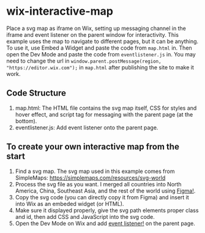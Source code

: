# wix-interactive-map

Place a svg map as iframe on Wix, setting up messaging channel in the iframe and event listener on the parent window for interactivity.
This example uses the map to navigate to different pages, but it can be anything.
To use it, use Embed a Widget and paste the code from `map.html` in. Then open the Dev Mode and paste the code from `eventlistener.js` in.
You may need to change the url in `window.parent.postMessage(region, "https://editor.wix.com");` in `map.html` after publishing the site to make it work.

## Code Structure

1. map.html: The HTML file contains the svg map itself, CSS for styles and hover effect, and script tag for messaging with the parent page (at the bottom).
2. eventlistener.js: Add event listener onto the parent page.

## To create your own interactive map from the start

1. Find a svg map. The svg map used in this example comes from SimpleMaps: https://simplemaps.com/resources/svg-world
2. Process the svg file as you want. I merged all countries into North America, China, Southeast Asia, and the rest of the world using [Figma!](https://www.figma.com).
3. Copy the svg code (you can directly copy it from Figma) and insert it into Wix as an embeded widget (or HTML).
4. Make sure it displayed properly, give the svg path elements proper class and id, then add CSS and JavaScript into the svg code.
5. Open the Dev Mode on Wix and add [event listener!](https://dev.wix.com/api/iframe-sdk/sdk/using-the-sdk) on the parent page.
